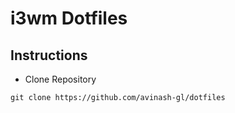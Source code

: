 # i3wm Dotfiles

## Instructions
- Clone Repository
```
git clone https://github.com/avinash-gl/dotfiles
```

